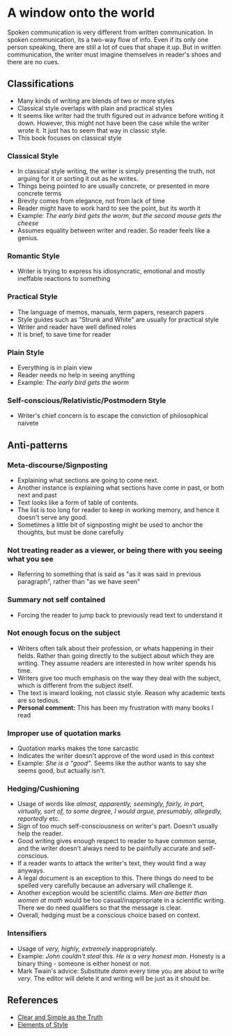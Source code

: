 # A window onto the world

Spoken communication is very different from written communication. In spoken communication, its a two-way flow of info. Even if its only one person speaking, there are still a lot of cues that shape it up. But in written communication, the writer must imagine themselves in reader's shoes and there are no cues.

## Classifications
* Many kinds of writing are blends of two or more styles
* Classical style overlaps with plain and practical styles
* It seems like writer had the truth figured out in advance before writing it down. However, this might not have been the case while the writer wrote it. It just has to seem that way in classic style.
* This book focuses on classical style
### Classical Style
* In classical style writing, the writer is simply presenting the truth, not arguing for it or sorting it out as he writes.
* Things being pointed to are usually concrete, or presented in more concrete terms
* Brevity comes from elegance, not from lack of time
* Reader might have to work hard to see the point, but its worth it
* Example: *The early bird gets the worm, but the second mouse gets the cheese*
* Assumes equality between writer and reader. So reader feels like a genius.
### Romantic Style
* Writer is trying to express his idiosyncratic, emotional and mostly ineffable reactions to something
### Practical Style
* The language of memos, manuals, term papers, research papers
* Style guides such as "Strunk and White" are usually for practical style
* Writer and reader have well defined roles
* It is brief, to save time for reader
### Plain Style
* Everything is in plain view
* Reader needs no help in seeing anything
* Example: *The early bird gets the worm*
### Self-conscious/Relativistic/Postmodern Style
* Writer's chief concern is to escape the conviction of philosophical naivete

## Anti-patterns
### Meta-discourse/Signposting
* Explaining what sections are going to come next. 
* Another instance is explaining what sections have come in past, or both next and past
* Text looks like a form of table of contents.
* The list is too long for reader to keep in working memory, and hence it doesn't serve any good.
* Sometimes a little bit of signposting might be used to anchor the thoughts, but must be done carefully
### Not treating reader as a viewer, or being there with you seeing what you see
* Referring to something that is said as "as it was said in previous paragraph", rather than "as we have seen"
### Summary not self contained
* Forcing the reader to jump back to previously read text to understand it
### Not enough focus on the subject
* Writers often talk about their profession, or whats happening in their fields. Rather than going directly to the subject about which they are writing. They assume readers are interested in how writer spends his time.
* Writers give too much emphasis on the way they deal with the subject, which is different from the subject itself.
* The text is inward looking, not classic style. Reason why academic texts are so tedious.
* **Personal comment:** This has been my frustration with many books I read
### Improper use of quotation marks
* Quotation marks makes the tone sarcastic
* Indicates the writer doesn't approve of the word used in this context
* Example: *She is a "good"*. Seems like the author wants to say she seems good, but actually isn't.
### Hedging/Cushioning
* Usage of words like *almost, apparently, seemingly, fairly, in part, virtually, sort of, to some degree, I would argue, presumably, allegedly, reportedly* etc.
* Sign of too much self-consciousness on writer's part. Doesn't usually help the reader.
* Good writing gives enough respect to reader to have common sense, and the writer doesn't always need to be painfully accurate and self-conscious.
* If a reader wants to attack the writer's text, they would find a way anyways.
* A legal document is an exception to this. There things do need to be spelled very carefully because an adversary will challenge it.
* Another exception would be scientific claims. *Men are better than women at math* would be too casual/inappropriate in a scientific writing. There we do need qualifiers so that the message is clear.
* Overall, hedging must be a conscious choice based on context.
### Intensifiers
* Usage of *very, highly, extremely* inappropriately.
* Example: *John couldn't steal this. He is a very honest man*. Honesty is a binary thing - someone is either honest or not.
* Mark Twain's advice: Substitute *damn* every time you are about to write *very*. The editor will delete it and writing will be just as it should be.

## References
* [Clear and Simple as the Truth](https://amzn.eu/d/4aq3VrR)
* [Elements of Style](https://amzn.eu/d/etbwGjP)
